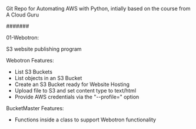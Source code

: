 Git Repo for Automating AWS with Python, intially based on the course from A Cloud Guru

#######

01-Webotron:

S3 website publishing program

Webotron Features:

- List S3 Buckets
- List objects in an S3 Bucket
- Create an S3 Bucket ready for Website Hosting
- Upload file to S3 and set content type to text/html
- Provide AWS credentials via the "--profile=<profileName>" option

BucketMaster Features:

- Functions inside a class to support Webotron functionality 
